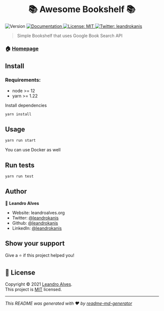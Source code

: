 <h1 align="center">📚 Awesome Bookshelf 📚</h1>
<p>
  <img alt="Version" src="https://img.shields.io/badge/version-0.0.1-blue.svg?cacheSeconds=2592000" />
  <a href="https://github.com/leandrokanis/bookshelf-app" target="_blank">
    <img alt="Documentation" src="https://img.shields.io/badge/documentation-yes-brightgreen.svg" />
  </a>
  <a href="https://opensource.org/licenses/MIT" target="_blank">
    <img alt="License: MIT" src="https://img.shields.io/badge/License-MIT-yellow.svg" />
  </a>
  <a href="https://twitter.com/leandrokanis" target="_blank">
    <img alt="Twitter: leandrokanis" src="https://img.shields.io/twitter/follow/leandrokanis.svg?style=social" />
  </a>
</p>

> Simple Bookshelf that uses Google Book Search API

### 🏠 [Homepage](https://leandrokanis.github.io/bookshelf-app)


## Install


### Requirements:
- node >= 12
- yarn >= 1.22


Install dependencies
```sh
yarn install
```

## Usage

```sh
yarn run start
```


You can use Docker as well

## Run tests

```sh
yarn run test
```

## Author

👤 **Leandro Alves**

* Website: leandroalves.org
* Twitter: [@leandrokanis](https://twitter.com/leandrokanis)
* Github: [@leandrokanis](https://github.com/leandrokanis)
* LinkedIn: [@leandrokanis](https://linkedin.com/in/leandrokanis)

## Show your support

Give a ⭐️ if this project helped you!

## 📝 License

Copyright © 2021 [Leandro Alves](https://github.com/leandrokanis).<br />
This project is [MIT](https://opensource.org/licenses/MIT) licensed.

***
_This README was generated with ❤️ by [readme-md-generator](https://github.com/kefranabg/readme-md-generator)_